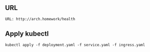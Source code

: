 ## URL

```SH
URL: http://arch.homework/health
```


## Apply kubectl
`kubectl apply -f deployment.yaml -f service.yaml -f ingress.yaml`
